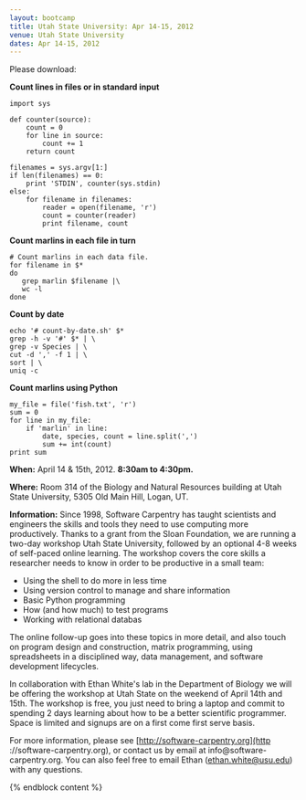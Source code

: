 ```yaml
---
layout: bootcamp
title: Utah State University: Apr 14-15, 2012
venue: Utah State University
dates: Apr 14-15, 2012
---
```

Please download:

**Count lines in files or in standard input**

    import sys

    def counter(source):
        count = 0
        for line in source:
            count += 1
        return count

    filenames = sys.argv[1:]
    if len(filenames) == 0:
        print 'STDIN', counter(sys.stdin)
    else:
        for filename in filenames:
            reader = open(filename, 'r')
            count = counter(reader)
            print filename, count

**Count marlins in each file in turn**

    # Count marlins in each data file.
    for filename in $*
    do
       grep marlin $filename |\
       wc -l
    done

**Count by date**

    echo '# count-by-date.sh' $*
    grep -h -v '#' $* | \
    grep -v Species | \
    cut -d ',' -f 1 | \
    sort | \
    uniq -c

**Count marlins using Python**

    my_file = file('fish.txt', 'r')
    sum = 0
    for line in my_file:
        if 'marlin' in line:
            date, species, count = line.split(',')
            sum += int(count)
    print sum

**When:** April 14 & 15th, 2012. **8:30am to 4:30pm.**

**Where:** Room 314 of the Biology and Natural Resources building at Utah State University, 5305 Old Main Hill, Logan, UT.

**Information:** Since 1998, Software Carpentry has taught scientists and engineers the skills and tools they need to use computing more productively. Thanks to a grant from the Sloan Foundation, we are running a two-day workshop Utah State University, followed by an optional 4-8 weeks of self-paced online learning. The workshop covers the core skills a researcher needs to know in order to be productive in a small team:

  * Using the shell to do more in less time
  * Using version control to manage and share information
  * Basic Python programming
  * How (and how much) to test programs
  * Working with relational databas

The online follow-up goes into these topics in more detail, and also touch on
program design and construction, matrix programming, using spreadsheets in a
disciplined way, data management, and software development lifecycles.

In collaboration with Ethan White's lab in the Department of Biology we will
be offering the workshop at Utah State on the weekend of April 14th and 15th.
The workshop is free, you just need to bring a laptop and commit to spending 2
days learning about how to be a better scientific programmer. Space is limited
and signups are on a first come first serve basis.

For more information, please see [http://software-carpentry.org](http
://software-carpentry.org), or contact us by email at info@software-
carpentry.org. You can also feel free to email Ethan (ethan.white@usu.edu)
with any questions.

{% endblock content %}

